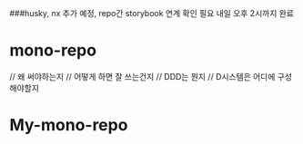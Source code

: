 ###husky, nx 추가 예정, repo간 storybook 연계 확인 필요
내일 오후 2시까지 완료

# mono-repo

// 왜 써야하는지
// 어떻게 하면 잘 쓰는건지
// DDD는 뭔지
// D시스템은 어디에 구성해야할지
# My-mono-repo
